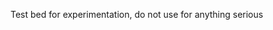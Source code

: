 
<!-- README.md is generated from README.Rmd. Please edit that file -->

Test bed for experimentation, do not use for anything serious

